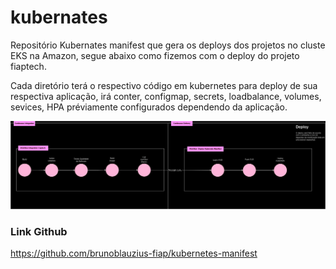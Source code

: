 # kubernates
Repositório Kubernates manifest que gera os deploys dos projetos no cluste EKS na Amazon, segue abaixo como fizemos com o deploy do projeto fiaptech.

Cada diretório terá o respectivo código em kubernetes para deploy de sua respectiva aplicação, irá conter, configmap, secrets, loadbalance, volumes, sevices, HPA préviamente configurados dependendo da aplicação.

![plot](diagrama_deploy.jpg)

### Link Github
https://github.com/brunoblauzius-fiap/kubernetes-manifest